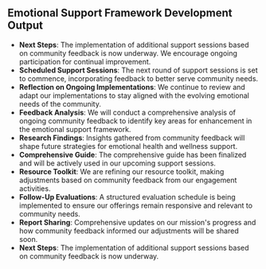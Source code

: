 

## Emotional Support Framework Development Output

- **Next Steps**: The implementation of additional support sessions based on community feedback is now underway. We encourage ongoing participation for continual improvement.
- **Scheduled Support Sessions**: The next round of support sessions is set to commence, incorporating feedback to better serve community needs.
- **Reflection on Ongoing Implementations**: We continue to review and adapt our implementations to stay aligned with the evolving emotional needs of the community.
- **Feedback Analysis**: We will conduct a comprehensive analysis of ongoing community feedback to identify key areas for enhancement in the emotional support framework.
- **Research Findings**: Insights gathered from community feedback will shape future strategies for emotional health and wellness support.
- **Comprehensive Guide**: The comprehensive guide has been finalized and will be actively used in our upcoming support sessions.
- **Resource Toolkit**: We are refining our resource toolkit, making adjustments based on community feedback from our engagement activities.
- **Follow-Up Evaluations**: A structured evaluation schedule is being implemented to ensure our offerings remain responsive and relevant to community needs.
- **Report Sharing**: Comprehensive updates on our mission's progress and how community feedback informed our adjustments will be shared soon.
- **Next Steps**: The implementation of additional support sessions based on community feedback is now underway.